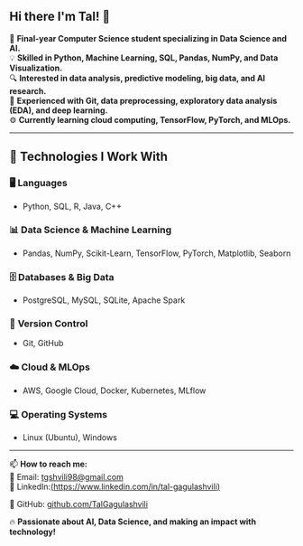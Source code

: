 ## Hi there I'm Tal! 👋

🚀 **Final-year Computer Science student specializing in Data Science and AI.**  
💡 **Skilled in Python, Machine Learning, SQL, Pandas, NumPy, and Data Visualization.**  
🔍 **Interested in data analysis, predictive modeling, big data, and AI research.**  
📂 **Experienced with Git, data preprocessing, exploratory data analysis (EDA), and deep learning.**  
⚙️ **Currently learning cloud computing, TensorFlow, PyTorch, and MLOps.**  

---

## 🚀 Technologies I Work With
### 🖥️ **Languages**
- Python, SQL, R, Java, C++

### 📊 **Data Science & Machine Learning**
- Pandas, NumPy, Scikit-Learn, TensorFlow, PyTorch, Matplotlib, Seaborn

### 🗄️ **Databases & Big Data**
- PostgreSQL, MySQL, SQLite, Apache Spark

### 🔧 **Version Control**
- Git, GitHub

### ☁️ **Cloud & MLOps**
- AWS, Google Cloud, Docker, Kubernetes, MLflow

### 💻 **Operating Systems**
- Linux (Ubuntu), Windows

---

📫 **How to reach me:**  
📧 Email: [tgshvili98@gmail.com](mailto:tgshvili98@gmail.com)  
💼 LinkedIn:[(https://www.linkedin.com/in/tal-gagulashvili) ](https://www.linkedin.com/in/tal-gagulashvili-276352338) 

📂 GitHub: [github.com/TalGagulashvili](https://github.com/TalGagulashvili)  

🔥 **Passionate about AI, Data Science, and making an impact with technology!**
